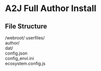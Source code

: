# A2J Full Author Install

## File Structure
/webroot/
  userfiles/  
  author/  
  dat/  
  config.json  
  config_envi.ini  
  ecosystem.config.js